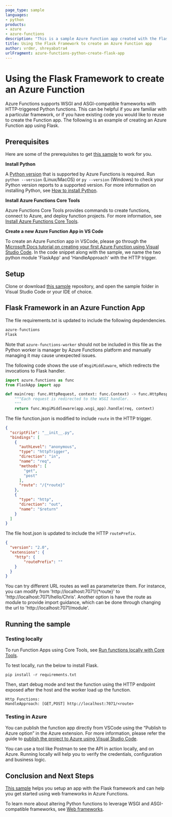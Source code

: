 ```yaml
---
page_type: sample
languages: 
- python
products: 
- azure
- azure-functions
description: "This is a sample Azure Function app created with the Flask framework."
title: Using the Flask Framework to create an Azure Function app
author: vrdmr, shreyabatra4
urlFragment: azure-functions-python-create-flask-app
---
```


# Using the Flask Framework to create an Azure Function

Azure Functions supports WSGI and ASGI-compatible frameworks with HTTP-triggered Python functions. This can be helpful if you are familiar with a particular framework, or if you have existing code you would like to reuse to create the Function app. The following is an example of creating an Azure Function app using Flask.
  
## Prerequisites

Here are some of the prerequisites to get [this sample](https://github.com/Azure-Samples/flask-app-on-azure-functions/) to work for you.

**Install Python**

A [Python version](https://docs.microsoft.com/azure/azure-functions/supported-languages#languages-by-runtime-version) that is supported by Azure Functions is required. Run `python --version` (Linux/MacOS) or `py --version` (Windows) to check your Python version reports to a supported version. For more information on installing Python, see [How to install Python](https://wiki.python.org/moin/BeginnersGuide/Download).

**Install Azure Functions Core Tools**

Azure Functions Core Tools provides commands to create functions, connect to Azure, and deploy function projects. For more information, see [Install Azure Functions Core Tools](https://docs.microsoft.com/en-us/azure/azure-functions/functions-run-local?tabs=v4%2Cwindows%2Ccsharp%2Cportal%2Cbash#install-the-azure-functions-core-tools).

**Create a new Azure Function App in VS Code**

To create an Azure Function app in VSCode, please go through the [Microsoft Docs tutorial on creating your first Azure Function using Visual Studio Code](https://docs.microsoft.com/en-us/azure/azure-functions/create-first-function-vs-code-python). In the code snippet along with the sample, we name the two python module 'FlaskApp' and 'HandleApproach' with the HTTP trigger.

## Setup

Clone or download [this sample](https://github.com/Azure-Samples/flask-app-on-azure-functions/) repository, and open the sample folder in Visual Studio Code or your IDE of choice.

## Flask Framework in an Azure Function App

The file requirements.txt is updated to include the following depdendencies.
```python
azure-functions
Flask
```
Note that `azure-functions-worker` should not be included in this file as the Python worker is manager by Azure Functions platform and manually managing it may cause unexpected issues.

The following code shows the use of `WsgiMiddleware`, which redirects the invocations to Flask handler.
```python
import azure.functions as func
from FlaskApp import app

def main(req: func.HttpRequest, context: func.Context) -> func.HttpResponse:
    """Each request is redirected to the WSGI handler.
    """
    return func.WsgiMiddleware(app.wsgi_app).handle(req, context)
```

The file function.json is modified to include `route` in the HTTP trigger.
```json
{
  "scriptFile": "__init__.py",
  "bindings": [
    {
      "authLevel": "anonymous",
      "type": "httpTrigger",
      "direction": "in",
      "name": "req",
      "methods": [
        "get",
        "post"
      ],
      "route": "/{*route}"
    },
    {
      "type": "http",
      "direction": "out",
      "name": "$return"
    }
  ]
}
```

The file host.json is updated to include the HTTP `routePrefix`.
```json
{
  "version": "2.0",
  "extensions": {
    "http": {
        "routePrefix": ""
    }
  }
}
```

You can try different URL routes as well as parameterize them. For instance, you can modify from 'http://localhost:7071/{\*route}' to 'http://localhost:7071/hello/Chris'. Another option is have the route as module to provide import guidance, which can be done through changing the url to 'http://localhost:7071/module'.

## Running the sample

### Testing locally

To run Function Apps using Core Tools, see [Run functions locally with Core Tools](https://docs.microsoft.com/en-us/azure/azure-functions/functions-run-local?tabs=v4%2Cwindows%2Cpython%2Cportal%2Cbash#start).

To test locally, run the below to install Flask.

```log
pip install -r requirements.txt
```

Then, start debug mode and test the function using the HTTP endpoint exposed after the host and the worker load up the function.

```log
Http Functions:
HandleApproach: [GET,POST] http://localhost:7071/<route>
```

### Testing in Azure

You can publish the function app directly from VSCode using the “Publish to Azure option” in the Azure extension. For more information, please refer the guide to [publish the project to Azure using Visual Studio Code](https://docs.microsoft.com/en-us/azure/azure-functions/create-first-function-vs-code-python#publish-the-project-to-azure).

You can use a tool like Postman to see the API in action locally, and on Azure. Running locally will help you to verify the credentials, configuration and business logic.

## Conclusion and Next Steps

[This sample](https://github.com/Azure-Samples/flask-app-on-azure-functions/) helps you setup an app with the Flask framework and can help you get started using web frameworks in Azure Functions.

To learn more about altering Python functions to leverage WSGI and ASGI-compatible frameworks, see [Web frameworks](https://docs.microsoft.com/azure/azure-functions/functions-reference-python?tabs=asgi%2Cazurecli-linux%2Capplication-level#web-frameworks).
